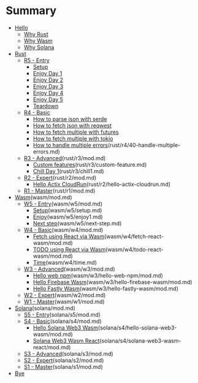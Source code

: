 # Summary

- [Hello](hello/mod.md)
  - [Why Rust](hello/why-rust.md)
  - [Why Wasm](hello/why-wasm.md)
  - [Why Solana](hello/why-solana.md)
- [Rust](rust/mod.md)
  - [R5 - Entry](rust/r5/mod.md)
    - [Setup](rust/r5/setup.md)
    - [Enjoy Day 1](rust/r5/enjoy1.md)
    - [Enjoy Day 2](rust/r5/enjoy2.md)
    - [Enjoy Day 3](rust/r5/enjoy3.md)
    - [Enjoy Day 4](rust/r5/enjoy4.md)
    - [Enjoy Day 5](rust/r5/enjoy5.md)
    - [Teardown](rust/r5/teardown.md)
  - [R4 - Basic](rust/r4/mod.md)
    - [How to parse json with serde](rust/r4/10-parse-json-serde.md)
    - [How to fetch json with reqwest](rust/r4/20-fetch-json-reqwest.md)
    - [How to fetch multiple with futures](rust/r4/30-fetch-multiple-futures.md)
    - [How to fetch multiple with tokio](rust/r4/31-fetch-multiple-tokio.md)
    - [How to handle multiple errors]()(rust/r4/40-handle-multiple-errors.md)
  - [R3 - Advanced]()(rust/r3/mod.md)
    - [Custom features]()(rust/r3/custom-feature.md)
    - [Chill Day 1]()(rust/r3/chill1.md)
  - [R2 - Expert]()(rust/r2/mod.md)
    - [Hello Actix CloudRun]()(rust/r2/hello-actix-cloudrun.md)
  - [R1 - Master]()(rust/r1/mod.md)
- [Wasm]()(wasm/mod.md)
  - [W5 - Entry]()(wasm/w5/mod.md)
    - [Setup]()(wasm/w5/setup.md)
    - [Enjoy]()(wasm/w5/enjoy1.md)
    - [Next step]()(wasm/w5/next-step.md)
  - [W4 - Basic]()(wasm/w4/mod.md)
    - [Fetch using React via Wasm]()(wasm/w4/fetch-react-wasm/mod.md)
    - [TODO using React via Wasm]()(wasm/w4/todo-react-wasm/mod.md)
    - [Time]()(wasm/w4/time.md)
  - [W3 - Advanced]()(wasm/w3/mod.md)
    - [Hello web npm]()(wasm/w3/hello-web-npm/mod.md)
    - [Hello Firebase Wasm]()(wasm/w3/hello-firebase-wasm/mod.md)
    - [Hello Fastly Wasm]()(wasm/w3/hello-fastly-wasm/mod.md)
  - [W2 - Expert]()(wasm/w2/mod.md)
  - [W1 - Master]()(wasm/w1/mod.md)
- [Solana]()(solana/mod.md)
  - [S5 - Entry]()(solana/s5/mod.md)
  - [S4 - Basic]()(solana/s4/mod.md)
    - [Hello Solana Web3 Wasm]()(solana/s4/hello-solana-web3-wasm/mod.md)
    - [Solana Web3 Wasm React]()(solana/s4/solana-web3-wasm-react/mod.md)
  - [S3 - Advanced]()(solana/s3/mod.md)
  - [S2 - Expert]()(solana/s2/mod.md)
  - [S1 - Master]()(solana/s1/mod.md)
- [Bye](bye.md)

